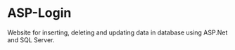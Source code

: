 # ASP-Login
Website for inserting, deleting and updating data in database using ASP.Net and SQL Server.
